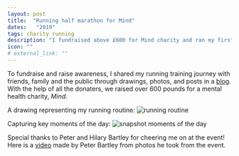 ```yaml
---
layout: post
title:  "Running half marathon for Mind"
dates:   "2019"
tags: charity running
description: "I fundraised above £600 for Mind charity and ran my first half marathon."
icon: ""
# external_link: ""
---
```


To fundraise and raise awareness, I shared my running training journey with friends, family and the public through drawings, photos, and posts in a [blog][fb-running-page]. With the help of all the donaters, we raised over 600 pounds for a mental health charity, _Mind_. 

A drawing representing my running routine:
![running routine]({{site.url}}/assets/half-marathon-comic-running-routine.jpg)

Capturing key moments of the day:
![snapshot moments of the day]({{site.url}}/assets/half-marathon-comic-snapshot.png)

Special thanks to Peter and Hilary Bartley for cheering me on at the event! Here is a [video][running-video] made by Peter Bartley from photos he took from the event.

[fb-running-page]: https://www.facebook.com/gracerunningformind/
[running-video]: https://www.youtube.com/watch?v=blrC4DlUG58